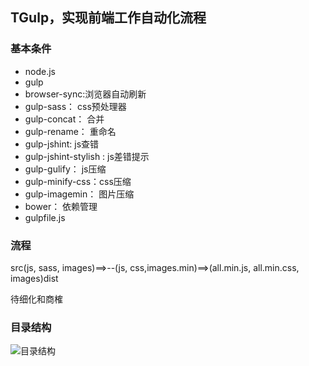 ## TGulp，实现前端工作自动化流程

### 基本条件
+ node.js
+ gulp
+ browser-sync:浏览器自动刷新
+ gulp-sass： css预处理器
+ gulp-concat： 合并
+ gulp-rename： 重命名
+ gulp-jshint: js查错
+ gulp-jshint-stylish : js差错提示
+ gulp-gulify： js压缩
+ gulp-minify-css：css压缩
+ gulp-imagemin： 图片压缩
+ bower： 依赖管理
+ gulpfile.js

### 流程

src(js, sass, images)==>--(js, css,images.min)==>(all.min.js, all.min.css, images)dist

待细化和商榷



### 目录结构

![目录结构](http://7xp86i.com5.z0.glb.clouddn.com/workflow.png)





